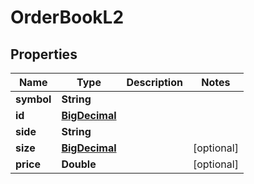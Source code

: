 
# OrderBookL2

## Properties
Name | Type | Description | Notes
------------ | ------------- | ------------- | -------------
**symbol** | **String** |  | 
**id** | [**BigDecimal**](BigDecimal.md) |  | 
**side** | **String** |  | 
**size** | [**BigDecimal**](BigDecimal.md) |  |  [optional]
**price** | **Double** |  |  [optional]



